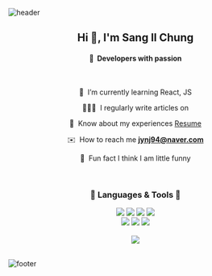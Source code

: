 ![header](https://capsule-render.vercel.app/api?type=waving&color=gradient&height=75&section=header)

<h2 align="center">Hi 👋, I'm Sang Il Chung</h1>
<h4 align="center">🎉 &nbsp;Developers with passion</h3>
<br />
<div align="center">
    
  🌱 &nbsp;I’m currently learning React, JS
  
  🧑🏻‍💻 &nbsp;I regularly write articles on []()
  
  📄 &nbsp;Know about my experiences [Resume]()
  
  ✉️ &nbsp;How to reach me **jynj94@naver.com**
  
  🥸 &nbsp;Fun fact I think I am little funny
    
</div>
<br />
<div align="center">  
  <h3>🔨 Languages & Tools 🔧</h3>
  <a href="#"><img src="https://img.shields.io/badge/React-61dafb?style=flat-square&logo=React&logoColor=white"/></a> 
  <a href="#"><img src="https://img.shields.io/badge/HTML5-e34f26?style=flat-square&logo=HTML5&logoColor=white"/></a>
  <a href="#"><img src="https://img.shields.io/badge/CSS3-1572B6?style=flat-square&logo=CSS3&logoColor=white"/></a> 
  <a href="#"><img src="https://img.shields.io/badge/JavaScript-F7DF1E?style=flat-square&logo=JavaScript&logoColor=white"/></a>
  <br/>
  <a href="#"><img src="https://img.shields.io/badge/Photoshop-31A8FF?style=flat-square&logo=AdobePhotoshop&logoColor=white"/></a>
  <a href="#"><img src="https://img.shields.io/badge/Illustrator-FF9A00?style=flat-square&logo=AdobeIllustrator&logoColor=white"/></a>
  <a href="#"><img src="https://img.shields.io/badge/Figma-F24E1E?style=flat-square&logo=Figma&logoColor=white"/></a>
</div>
<br />
<div align="center">
    <a href="https://hits.seeyoufarm.com"><img src="https://hits.seeyoufarm.com/api/count/incr/badge.svg?url=https%3A%2F%2Fgithub.com%2Fyong313%2Fhit-counter&count_bg=%23208DEF&title_bg=%23444444&icon=&icon_color=%23E7E7E7&title=hits&edge_flat=false"/></a>
</div>
<br />



![footer](https://capsule-render.vercel.app/api?type=waving&color=gradient&height=75&section=footer)
